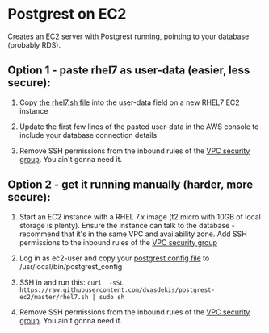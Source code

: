 # Postgrest on EC2
Creates an EC2 server with Postgrest running, pointing to your database (probably RDS).


## Option 1 - paste rhel7 as user-data (easier, less secure):

1. Copy [the rhel7.sh file](https://raw.githubusercontent.com/dvasdekis/postgrest-ec2/master/rhel7.sh) into the user-data field on a new RHEL7 EC2 instance

2. Update the first few lines of the pasted user-data in the AWS console to include your database connection details

3. Remove SSH permissions from the inbound rules of the [VPC security group](https://docs.aws.amazon.com/vpc/latest/userguide/VPC_SecurityGroups.html). You ain't gonna need it.

## Option 2 - get it running manually (harder, more secure):

1. Start an EC2 instance with a RHEL 7.x image (t2.micro with 10GB of local storage is plenty). 
    Ensure the instance can talk to the database - recommend that it's in the same VPC and availability zone.
    Add SSH permissions to the inbound rules of the [VPC security group](https://docs.aws.amazon.com/vpc/latest/userguide/VPC_SecurityGroups.html)

2. Log in as ec2-user and copy your [postgrest config file](https://postgrest.org/en/v5.2/install.html#configuration) to /usr/local/bin/postgrest_config

3. SSH in and run this:
`curl  -sSL https://raw.githubusercontent.com/dvasdekis/postgrest-ec2/master/rhel7.sh | sudo sh`

4. Remove SSH permissions from the inbound rules of the [VPC security group](https://docs.aws.amazon.com/vpc/latest/userguide/VPC_SecurityGroups.html). You ain't gonna need it.
